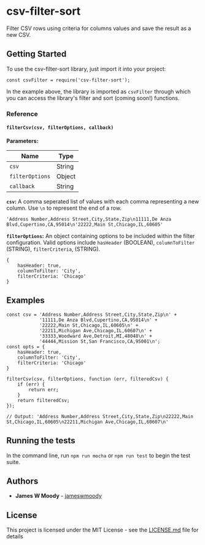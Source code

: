 # csv-filter-sort

Filter CSV rows using criteria for columns values and save the result as a new CSV.

## Getting Started

To use the csv-filter-sort library, just import it into your project:

```
const csvFilter = require('csv-filter-sort');
```

In the example above, the library is imported as `csvFilter` through which you can access the library's filter and sort (coming soon!) functions.

### Reference

#### `filterCsv(csv, filterOptions, callback)`

**Parameters:**

| Name            | Type     |
| --------------- | -------- |
| `csv`           | String   |
| `filterOptions` | Object   |
| `callback`      | String   |


**`csv`:** A comma seperated list of values with each comma representing a new column. Use `\n` to represent the end of a row.

```
'Address Number,Address Street,City,State,Zip\n11111,De Anza Blvd,Cupertino,CA,95014\n'22222,Main St,Chicago,IL,60605'
```

**`filterOptions`:** An object containing options to be included within the filter configuration. Valid options include `hasHeader` (BOOLEAN), `columnToFilter` (STRING), `filterCriteria`, (STRING).

```
{
    hasHeader: true,
    columnToFilter: 'City',
    filterCriteria: 'Chicago'
}
```

## Examples

```
const csv = 'Address Number,Address Street,City,State,Zip\n' +
            '11111,De Anza Blvd,Cupertino,CA,95014\n' +
            '22222,Main St,Chicago,IL,60605\n' +
            '22211,Michigan Ave,Chicago,IL,60607\n' +
            '33333,Woodward Ave,Detroit,MI,48048\n' +
            '44444,Mission St,San Francisco,CA,95001\n';
const opts = {
    hasHeader: true,
    columnToFilter: 'City',
    filterCriteria: 'Chicago'
}

filterCsv(csv, filterOptions, function (err, filteredCsv) {
    if (err) {
        return err;
    }
    return filteredCsv;
});

// Output: 'Address Number,Address Street,City,State,Zip\n22222,Main St,Chicago,IL,60605\n22211,Michigan Ave,Chicago,IL,60607\n'
```

## Running the tests

In the command line, run `npm run mocha` or `npm run test` to begin the test suite.

## Authors

* **James W Moody** - [jameswmoody](https://github.com/jameswmoody)

## License

This project is licensed under the MIT License - see the [LICENSE.md](LICENSE.md) file for details
